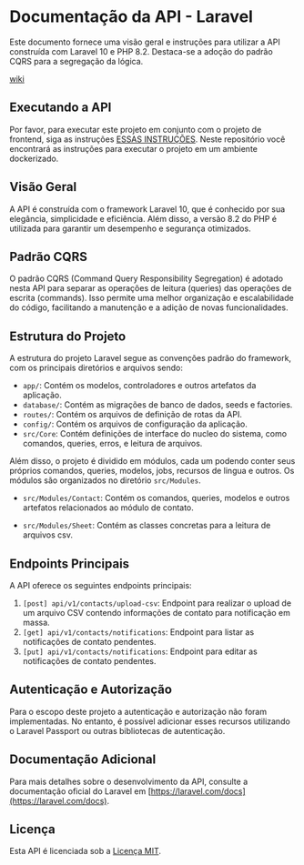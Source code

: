 # Documentação da API - Laravel

Este documento fornece uma visão geral e instruções para utilizar a API construída com Laravel 10 e PHP 8.2. Destaca-se a adoção do padrão CQRS para a segregação da lógica.

[wiki](https://github.com/lucascardial/xpto-notifications-api/wiki)

## Executando a API
Por favor, para executar este projeto em conjunto com o projeto de frontend, siga as instruções [ESSAS INSTRUÇÕES](https://github.com/lucascardial/xpto-notifications-docker). Neste repositório você encontrará as instruções para executar o projeto em um ambiente dockerizado.

## Visão Geral

A API é construída com o framework Laravel 10, que é conhecido por sua elegância, simplicidade e eficiência. Além disso, a versão 8.2 do PHP é utilizada para garantir um desempenho e segurança otimizados.

## Padrão CQRS

O padrão CQRS (Command Query Responsibility Segregation) é adotado nesta API para separar as operações de leitura (queries) das operações de escrita (commands). Isso permite uma melhor organização e escalabilidade do código, facilitando a manutenção e a adição de novas funcionalidades.

## Estrutura do Projeto

A estrutura do projeto Laravel segue as convenções padrão do framework, com os principais diretórios e arquivos sendo:

- `app/`: Contém os modelos, controladores e outros artefatos da aplicação.
- `database/`: Contém as migrações de banco de dados, seeds e factories.
- `routes/`: Contém os arquivos de definição de rotas da API.
- `config/`: Contém os arquivos de configuração da aplicação.
- `src/Core`: Contém definições de interface do nucleo do sistema, como comandos, queries, erros, e leitura de arquivos.

Além disso, o projeto é dividido em módulos, cada um podendo conter seus próprios comandos, queries, modelos, jobs, recursos de lingua e outros. Os módulos são organizados no diretório `src/Modules`.

- `src/Modules/Contact`: Contém os comandos, queries, modelos e outros artefatos relacionados ao módulo de contato.

- `src/Modules/Sheet`: Contém as classes concretas para a leitura de arquivos csv.

## Endpoints Principais

A API oferece os seguintes endpoints principais:

1. `[post] api/v1/contacts/upload-csv`: Endpoint para realizar o upload de um arquivo CSV contendo informações de contato para notificação em massa.
2. `[get] api/v1/contacts/notifications`: Endpoint para listar as notificações de contato pendentes.
3. `[put] api/v1/contacts/notifications`: Endpoint para editar as notificações de contato pendentes.

## Autenticação e Autorização

Para o escopo deste projeto a autenticação e autorização não foram implementadas. No entanto, é possível adicionar esses recursos utilizando o Laravel Passport ou outras bibliotecas de autenticação.

## Documentação Adicional

Para mais detalhes sobre o desenvolvimento da API, consulte a documentação oficial do Laravel em [https://laravel.com/docs](https://laravel.com/docs).


## Licença

Esta API é licenciada sob a [Licença MIT](https://pt.wikipedia.org/wiki/Licen%C3%A7a_MIT).
